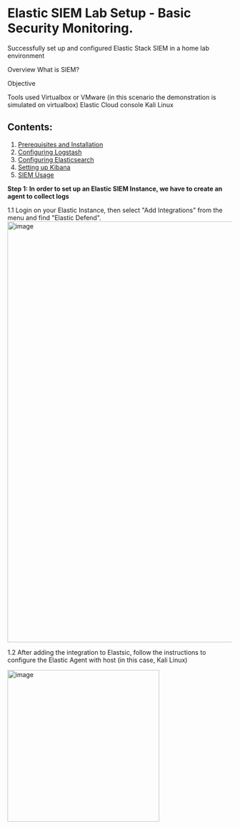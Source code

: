 # Elastic SIEM Lab Setup - Basic Security Monitoring.
Successfully set up and configured Elastic Stack SIEM in a home lab environment

Overview
What is SIEM?

Objective

Tools used
Virtualbox or VMware (in this scenario the demonstration is simulated on virtualbox)
Elastic Cloud console
Kali Linux

## Contents:
1. [Prerequisites and Installation](./setup/README.md)
2. [Configuring Logstash](./logstash/README.md)
3. [Configuring Elasticsearch](./elasticsearch/README.md)
4. [Setting up Kibana](./kibana/README.md)
5. [SIEM Usage](./usage/README.md)


**Step 1: In order to set up an Elastic SIEM Instance, we have to create an agent to collect logs**


1.1 Login on your Elastic Instance, then select "Add Integrations" from the menu and find "Elastic Defend".
<img width="943" alt="image" src="https://github.com/user-attachments/assets/f74b7e34-a553-4935-bf95-7f4324ea7e68">

1.2 After adding the integration to Elastsic, follow the instructions to configure the Elastic Agent with host (in this case, Kali Linux)

<img width="340" alt="image" src="https://github.com/user-attachments/assets/38de58ea-f798-42a9-b18b-b8a6c7e3f9e6">

